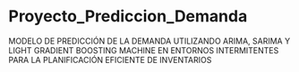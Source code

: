 # Proyecto_Prediccion_Demanda
MODELO DE PREDICCIÓN DE LA DEMANDA UTILIZANDO ARIMA, SARIMA Y LIGHT GRADIENT BOOSTING MACHINE EN ENTORNOS INTERMITENTES PARA LA PLANIFICACIÓN EFICIENTE DE INVENTARIOS

